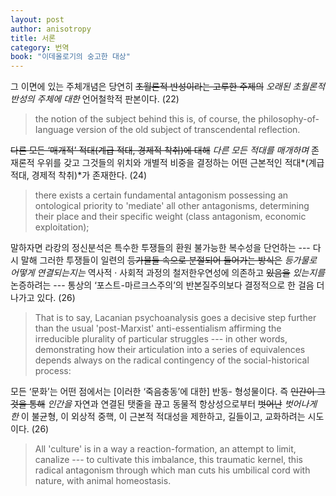 ```yaml
---
layout: post
author: anisotropy
title: 서론
category: 번역
book: "이데올로기의 숭고한 대상"
---
```


그 이면에 있는 주체개념은 당연히 ~~초월론적 반성이라는 고루한 주제의~~ *오래된 초월론적 반성의 주체에 대한* 언어철학적 판본이다. (22)

> the notion of the subject behind this is, of course, the philosophy-of-Ianguage version of the old subject of transcendental reflection.

~~다른 모든 ‘매개적’ 적대(계급 적대, 경제적 착취)에 대해~~ *다른 모든 적대를 매개하며* 존재론적 우위를 갖고 그것들의 위치와 개별적 비중을 결정하는 어떤 근본적인 적대*(계급 적대, 경제적 착취)*가 존재한다. (24)

> there exists a certain fundamental antagonism possessing an ontological priority to 'mediate' all other antagonisms, determining their place and their specific weight (class antagonism, economic exploitation);

말하자면 라캉의 정신분석은 특수한 투쟁들의 환원 불가능한 복수성을 단언하는 --- 다시 말해 그러한 투쟁들이 일련의 ~~등가물들  속으로 분절되어 들어가는 방식은~~ *등가물로 어떻게 연결되는지는* 역사적 · 사회적 과정의 철저한우연성에 의존하고 ~~있음을~~ *있는지를* 논증하려는 --- 통상의 ‘포스트-마르크스주의’의 반본질주의보다 결정적으로 한 걸음 더 나가고 있다. (26)

> That  is  to  say,  Lacanian  psychoanalysis  goes  a  decisive  step further  than  the  usual  'post-Marxist'  anti-essentialism  affirming  the irreducible  plurality  of  particular  struggles --- in  other  words,  demonstrating how  their  articulation  into  a  series  of  equivalences  depends  always  on  the radical  contingency  of  the  social-historical  process:

모든 ‘문화’는 어떤 점에서는 [이러한 ‘죽음충동’에 대한] 반동- 형성물이다. 즉 ~~인간이 그것을 통해~~ *인간을* 자연과 연결된 탯줄을 끊고 동물적 항상성으로부터 ~~벗어난~~ *벗어나게 한* 이 불균형, 이 외상적 중핵, 이 근본적 적대성을 제한하고, 길들이고, 교화하려는 시도이다. (26)

> All  'culture'  is  in  a  way  a  reaction-formation,  an  attempt  to  limit, canalize --- to  cultivate  this  imbalance,  this  traumatic  kernel,  this  radical antagonism through which  man cuts his umbilical cord with nature,  with animal  homeostasis.
